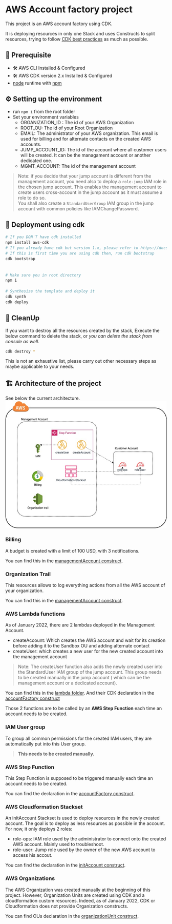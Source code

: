 # AWS Account factory project

This project is an AWS account factory using CDK.

It is deploying resources in only one Stack and uses Constructs to split resources, trying to follow [CDK best practices](https://docs.aws.amazon.com/cdk/v2/guide/best-practices.html) as much as possible.

## 🧰 Prerequisite

- 🛠 AWS CLI Installed & Configured
- 🛠 AWS CDK version 2.x Installed & Configured
- [node](https://nodejs.org/en/)  runtime with [npm](https://www.npmjs.com/)

## ⚙️ Setting up the environment

- run `npm i` from the root folder
- Set your environment variables
   - ORGANIZATION_ID : The id of your AWS Organization
   - ROOT_OU: The id of your Root Organization
   - EMAIL: The administrator of your AWS organization. This email is used for billing and for alternate contacts on the created AWS accounts.
   - JUMP_ACCOUNT_ID: The id of the account where all customer users will be created. It can be the managament account or another dedicated one.
   - MGMT_ACCOUNT: The id of the management account

> Note: if you decide that your jump account is different from the management account, you need also to deploy a `role-jump` IAM role in the chosen jump account. This enables the management account to create users cross-account in the jump account as it must assume a role to do so.  
You shall also create a `StandardUserGroup` IAM group in the jump account with common policies like IAMChangePassword.

##  🚀 Deployment using cdk

```bash
# If you DON'T have cdk installed
npm install aws-cdk
# If you already have cdk but version 1.x, please refer to https://docs.aws.amazon.com/cdk/v2/guide/migrating-v2.html
# If this is first time you are using cdk then, run cdk bootstrap
cdk bootstrap


# Make sure you in root directory
npm i

# Synthesize the template and deploy it
cdk synth
cdk deploy
```

## 🧹 CleanUp

If you want to destroy all the resources created by the stack, Execute the below command to delete the stack, or _you can delete the stack from console as well_.

```bash
cdk destroy *
```

This is not an exhaustive list, please carry out other necessary steps as maybe applicable to your needs.

## 🏗️ Architecture of the project 

See below the current architecture. 
![](doc/maelle-accountfactory.jpeg)

### Billing

A budget is created with a limit of 100 USD, with 3 notifications. 

You can find this in the [managementAccount construct](lib/constructs/managementAccount.ts).

### Organization Trail

This resources allows to log everything actions from all the AWS account of your organization. 

You can find this in the [managementAccount construct](lib/constructs/managementAccount.ts).

### AWS Lambda functions

As of January 2022, there are 2 lambdas deployed in the Management Account.

- createAccount: Which creates the AWS account and wait for its creation before adding it to the Sandbox OU and adding alternate contact
- createUser: which creates a new user for the new created account into the management account

> Note: The createUser function also adds the newly created user into the StandardUser IAM group of the jump account. This group needs to be created manually in the jump account ( which can be the management account or a dedicated account).

You can find this in the [lambda folder](lambdas). And their CDK declaration in the [accountFactory construct](lib/constructs/accountFactory.ts)

Those 2 functions are to be called by an **AWS Step Function** each time an account needs to be created.

### IAM User group

To group all common permissions for the created IAM users, they are automatically put into this User group.  
> **This needs to be created manually.**

### AWS Step Function

This Step Function is supposed to be triggered manually each time an account needs to be created. 

You can find the declaration in the [accountFactory construct](lib/constructs/accountFactory.ts).

### AWS Cloudformation Stackset

An initAccount Stackset is used to deploy resources in the newly created account.
The goal is to deploy as less resources as possible in the account. 
For now, it only deploys 2 roles:

- role-ops: IAM role used by the administrator to connect onto the created AWS account. Mainly used to troubleshoot.
- role-user: Jump role used by the owner of the new AWS account to access his accout.

You can find the declaration in the [initAccount construct](lib/constructs/initAccount.ts).

### AWS Organizations

The AWS Organization was created manually at the beginning of this project.
However, Organization Units are created using CDK and a cloudformation custom resources.
Indeed, as of January 2022, CDK or Cloudformation does not provide Organization constructs.

You can find OUs declaration in the [organizationUnit construct](lib/constructs/organizationUnits.ts).




